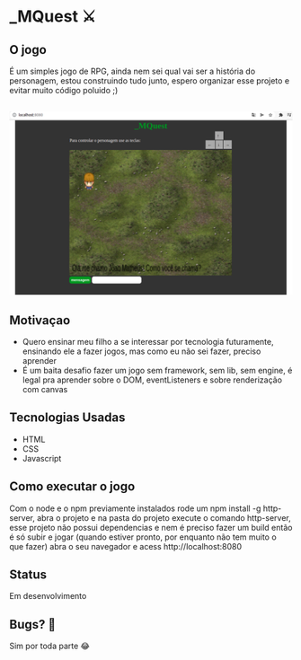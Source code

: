 # _MQuest  :crossed_swords:

## O jogo
É um simples jogo de RPG, ainda nem sei qual vai ser a história do personagem, estou construindo tudo junto, espero organizar esse projeto e evitar muito código poluido ;)
##
![image info](./game.png)

## Motivaçao
* Quero ensinar meu filho a se interessar por tecnologia futuramente, ensinando ele a fazer jogos, mas como eu não sei fazer, preciso aprender
* É um baita desafio fazer um jogo sem framework, sem lib, sem engine, é legal pra aprender sobre o DOM, eventListeners e sobre renderização com canvas

##  Tecnologias Usadas
* HTML
* CSS
* Javascript

## Como executar o jogo
Com o node e o npm previamente instalados rode um npm install -g http-server, 
abra o projeto e na pasta do projeto execute o comando http-server, esse projeto não possui dependencias e nem é preciso fazer um build então é só subir e jogar (quando estiver pronto, por enquanto não tem muito o que fazer) abra o seu navegador e acess http://localhost:8080

## Status
Em desenvolvimento

## Bugs? :bug:
Sim por toda parte :joy:
